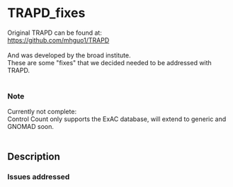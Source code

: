 # TRAPD_fixes
Original TRAPD can be found at: <br>
https://github.com/mhguo1/TRAPD <br>
<br>
And was developed by the broad institute.<br>
These are some "fixes" that we decided needed to be addressed with TRAPD.<br>
<br>
### Note
Currently not complete: <br>
Control Count only supports the ExAC database, will extend to generic and GNOMAD soon. <br>
<br>
## Description
### Issues addressed
